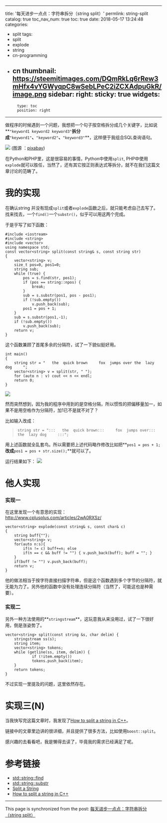 
---
title: '每天进步一点点：字符串拆分（string split）'
permlink: string-split
catalog: true
toc_nav_num: true
toc: true
date: 2018-05-17 13:24:48
categories:
- split
tags:
- split
- explode
- string
- cn-programming
- cn
thumbnail: https://steemitimages.com/DQmRkLq6rRew3mHfx4vYGWyqpC8wSebLPeC2iZCXAdpuGkR/image.png
sidebar:
    right:
        sticky: true
widgets:
    -
        type: toc
        position: right
---


做程序的时候遇到一个问题，我想把一个句子按空格拆分成几个关键字，比如说**`"keyword1 keyword2 keyword3"`**拆分成**`"keyword1"`**、**`"keyword2"`**、**`"keyword3"`**，这样便于我组合SQL查询语句。

![](https://steemitimages.com/DQmRkLq6rRew3mHfx4vYGWyqpC8wSebLPeC2iZCXAdpuGkR/image.png)
(图源 ：[pixabay](https://pixabay.com/))

在Python和PHP里，这是很容易的事情，Python中使用`split`, PHP中使用`explode`就可以胜任，当然了，还有其它按正则表达式等拆分，就不在我们这篇文章讨论的范畴了。

# 我的实现

在确认string 并没有现成`split`或者`explode`函数之后，就只能考虑自己去写了。找来找去，一个`find()`一个`substr()`，似乎可以用这两个完成。

于是乎写了如下函数：
```
#include <iostream>
#include <string>
#include <vector>
using namespace std;
const vector<string> split(const string& s, const string str)
{
	vector<string> v;
	size_t pos=0, pos1=0;
	string sub;
	while (true) {
		pos = s.find(str, pos1);
		if (pos == string::npos) {
			break;
		}
		sub = s.substr(pos1, pos - pos1);
		if (!sub.empty())
			v.push_back(sub);
		pos1 = pos + 1;
	}
	sub = s.substr(pos1,-1);
	if (!sub.empty())
		v.push_back(sub);
	return v;
}
```

这个函数兼顾了首尾多余的分隔符，试了一下貌似挺好用。
```
int main()
{
	string str = "   the  quick brown     fox  jumps over the  lazy dog     ";
	vector<string> v = split(str, " ");
	for (auto n : v) cout << n << endl;
	return 0;
}
```
![](https://steemitimages.com/DQmcS9gDNqo5T6hUuY953HM7i7jJ4EYRTYy8Fpu8xEj1nPT/image.png)

然而突然想到，因为我的程序中用到的是空格分隔，所以惯性的把偏移量加一，如果不是用空格作为分隔符，加1已不是就不对了？

比如输入改成：
>`string str = ":::   the  quick brown:::     fox  jumps over::: the  lazy dog     :::";`

用上述函数就全乱套鸟。所以需要把上述代码略作修改比如把**`pos1 = pos + 1;`**改成**`pos1 = pos + str.size();`**就可以了。

运行结果如下：
![](https://steemitimages.com/DQmPfSYV5Kdbs7xp1X7bkk7BTdxFPdxWLUao9QeoCvAZezU/image.png)

# 他人实现

### 实现一

在这里发现一个有意思的实现：
http://www.cplusplus.com/articles/2wA0RXSz/

```
vector<string> explode(const string& s, const char& c)
{
	string buff{""};
	vector<string> v;
	for(auto n:s){
		if(n != c) buff+=n; else
		if(n == c && buff != "") { v.push_back(buff); buff = ""; }
	}
	if(buff != "") v.push_back(buff);
	return v;
}
```
他的做法相当于按字符直接扫描字符串，但是这个函数遇到多个字节的分隔符，就无能为力了。另外他的函数中没有处理连续分隔符（当然了，可能这也是种需要）。

### 实现二

另外一种方法使用的**`stringstream`**，这玩意我从来没用过，试了一下很好用，倒是涨姿势了。
```
vector<string> split(const string &s, char delim) {
    stringstream ss(s);
    string item;
    vector<string> tokens;
    while (getline(ss, item, delim)) {
            if (!item.empty())
            tokens.push_back(item);
    }
    return tokens;
}
```
不过实现一里提及的问题，这里依然存在。

# 实现三(N)

当我快写完这篇文章时，我发现了[How to split a string in C++](https://www.fluentcpp.com/2017/04/21/how-to-split-a-string-in-c/)。

链接中的文章里边讲的很详细，并且提供了很多方法，比如使用`boost::split`。

感兴趣的去看看吧，我是懒得去读了，毕竟我的需求已经满足了呢。

# 参考链接

* [std::string::find](http://www.cplusplus.com/reference/string/string/find/)
* [std::string::substr](http://www.cplusplus.com/reference/string/string/substr/)
* [Split a String](http://www.cplusplus.com/articles/2wA0RXSz/)
* [How to split a string in C++](https://www.fluentcpp.com/2017/04/21/how-to-split-a-string-in-c/)

- - -

This page is synchronized from the post: [每天进步一点点：字符串拆分（string split）](https://steemit.com/@oflyhigh/string-split)
